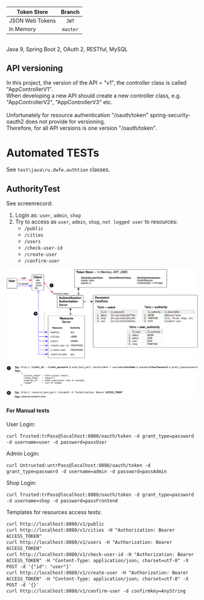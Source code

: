 | Token Store          | Branch        |
|----------------------|:-------------:|
| JSON Web Tokens      | `JWT`         |
| In Memory            | `master`      |
<br>
Java 9, Spring Boot 2, OAuth 2, RESTful, MySQL<br>

## API versioning
In this project, the version of the API = "v1", the controller class is called "AppControllerV1".<br>
When developing a new API should create a new controller class, e.g. "AppControllerV2", "AppControllerV3" etc.<br><br>
Unfortunately for resource authentication "/oauth/token" spring-security-oauth2 does not provide for versioning.<br>
Therefore, for all API versions is one version "/oauth/token".

# Automated TESTs
See `test\java\ru.dwfe.authtion` classes.

## AuthorityTest
See screenrecord:
1. Login as: `user`, `admin`, `shop`
2. Try to access as `user`, `admin`, `shop`, `not logged user` to resources:
   * `/public`
   * `/cities`
   * `/users`
   * `/check-user-id`
   * `/create-user`
   * `/confirm-user`

![AuthorityTest_pic](./img/AuthorityTest_pic.png)<br>
<br>
![AuthorityTest_RespReq](./img/AuthorityTest_RespReq.png)

#### For Manual tests
User Login:
```
curl Trusted:trPass@localhost:8080/oauth/token -d grant_type=password -d username=user -d password=passUser
```

Admin Login:
```
curl Untrusted:untrPass@localhost:8080/oauth/token -d grant_type=password -d username=admin -d password=passAdmin
```

Shop Login:
```
curl Trusted:trPass@localhost:8080/oauth/token -d grant_type=password -d username=shop -d password=passFrontend
```

Templates for resources access tests:
```
curl http://localhost:8080/v1/public
curl http://localhost:8080/v1/cities -H "Authorization: Bearer ACCESS_TOKEN"
curl http://localhost:8080/v1/users -H "Authorization: Bearer ACCESS_TOKEN"
curl http://localhost:8080/v1/check-user-id -H "Authorization: Bearer ACCESS_TOKEN" -H "Content-Type: application/json; charset=utf-8" -X POST -d '{"id": "user"}'
curl http://localhost:8080/v1/create-user -H "Authorization: Bearer ACCESS_TOKEN" -H "Content-Type: application/json; charset=utf-8" -X POST -d '{}'
curl http://localhost:8080/v1/confirm-user -d confirmkey=AnyString
```
